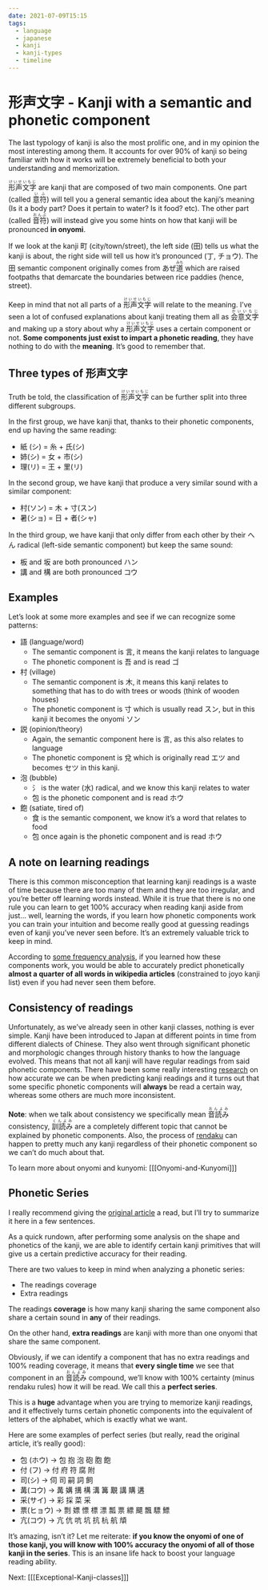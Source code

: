 ```yaml
---
date: 2021-07-09T15:15
tags:
  - language
  - japanese
  - kanji
  - kanji-types
  - timeline
---
```


# 形声文字 - Kanji with a semantic and phonetic component

The last typology of kanji is also the most prolific one, and in my opinion the
most interesting among them. It accounts for over 90% of kanji so being familiar
with how it works will be extremely beneficial to both your understanding and
memorization.

<ruby>形声文字<rt>けいせいもじ</rt></ruby> are kanji that are composed of two
main components. One part (called <ruby>意符<rt>いふ</rt></ruby>) will tell you
a general semantic idea about the kanji’s meaning (Is it a body part? Does it
pertain to water? Is it food? etc). The other part (called <ruby>音符<rt>おんぷ</rt></ruby>)
will instead give you some hints on how that kanji will be pronounced
**in onyomi**.

If we look at the kanji 町 (city/town/street), the left side (田) tells us what
the kanji is about, the right side will tell us how it’s pronounced (丁, チョウ).
The 田 semantic component originally comes from あぜ<ruby>道<rt>みち</rt></ruby>
which are raised footpaths that demarcate the boundaries between rice paddies
(hence, street).

Keep in mind that not all parts of a <ruby>形声文字<rt>けいせいもじ</rt></ruby>
will relate to the meaning. I’ve seen a lot of confused explanations about kanji
treating them all as <ruby>会意文字<rt>かいいもじ</rt></ruby> and making up a
story about why a <ruby>形声文字<rt>けいせいもじ</rt></ruby> uses a certain
component or not. **Some components just exist to impart a phonetic reading**,
they have nothing to do with the **meaning**. It’s good to remember that.

## Three types of 形声文字

Truth be told, the classification of <ruby>形声文字<rt>けいせいもじ</rt></ruby>
can be further split into three different subgroups.

In the first group, we have kanji that, thanks to their phonetic components,
end up having the same reading:
 * 紙 (シ) = 糸 + 氏(シ)
 * 姉(シ) = 女 + 市(シ)
 * 理(リ) = 王 + 里(リ)

In the second group, we have kanji that produce a very similar sound with a
similar component:
 * 村(ソン) = 木 + 寸(スン)
 * 暑(ショ) = 日 + 者(シャ)

In the third group, we have kanji that only differ from each other by their へん
radical (left-side semantic component) but keep the same sound:
 * 板 and 坂 are both pronounced ハン
 * 講 and 構 are both pronounced コウ

## Examples

Let’s look at some more examples and see if we can recognize some patterns:
 * 語 (language/word)
   * The semantic component is 言, it means the kanji relates to language
   * The phonetic component is 吾 and is read ゴ
 * 村 (village)
   * The semantic component is 木, it means this kanji relates to something that
     has to do with trees or woods (think of wooden houses)
   * The phonetic component is 寸 which is usually read スン, but in this kanji
     it becomes the onyomi ソン
 * 説 (opinion/theory)
   * Again, the semantic component here is 言, as this also relates to language
   * The phonetic component is 兌 which is originally read エツ and becomes セツ
     in this kanji.
 * 泡 (bubble)
   * 氵 is the water (水) radical, and we know this kanji relates to water
   * 包 is the phonetic component and is read ホウ
 * 飽 (satiate, tired of)
   * 食 is the semantic component, we know it’s a word  that relates to food
   * 包 once again is the phonetic component and is read ホウ

## A note on learning readings

There is this common misconception that learning kanji readings is a waste of
time because there are too many of them and they are too irregular, and you’re
better off learning words instead. While it is true that there is no one rule
you can learn to get 100% accuracy when reading kanji aside from just… well,
learning the words, if you learn how phonetic components work you can train your
intuition and become really good at guessing readings even of kanji you’ve never
seen before. It’s an extremely valuable trick to keep in mind.

According to [some frequency analysis](https://namakajiri.net/nikki/testing-the-power-of-phonetic-components-in-japanese-kanji/#comment-209324),
if you learned how these components work, you would be able to accurately predict
phonetically **almost a quarter of all words in wikipedia articles** (constrained
to joyo kanji list) even if you had never seen them before.

## Consistency of readings

Unfortunately, as we’ve already seen in other kanji classes, nothing is ever
simple. Kanji have been introduced to Japan at different points in time from
different dialects of Chinese. They also went through significant phonetic and
morphologic changes through history thanks to how the language evolved. This
means that not all kanji will have regular readings from said phonetic components.
There have been some really interesting [research](https://namakajiri.net/nikki/testing-the-power-of-phonetic-components-in-japanese-kanji/)
on how accurate we can be when predicting kanji readings and it turns out that
some specific phonetic components will **always** be read a certain way, whereas
some others are much more inconsistent.

**Note**: when we talk about consistency we specifically mean <ruby>音読み<rt>おんよみ</rt></ruby>
consistency, <ruby>訓読み<rt>くんよみ</rt></ruby> are a completely different
topic that cannot be explained by phonetic components. Also, the process of [rendaku](https://www.tofugu.com/japanese/rendaku/)
can happen to pretty much any kanji regardless of their phonetic component so we
can’t do much about that.

To learn more about onyomi and kunyomi: [[[Onyomi-and-Kunyomi]]]

## Phonetic Series

I really recommend giving the [original article](https://namakajiri.net/nikki/testing-the-power-of-phonetic-components-in-japanese-kanji/)
a read, but I’ll try to summarize it here in a few sentences.

As a quick rundown, after performing some analysis on the shape and phonetics of
the kanji, we are able to identify certain kanji primitives that will give us a
certain predictive accuracy for their reading.

There are two values to keep in mind when analyzing a phonetic series:
 * The readings coverage
 * Extra readings

The readings **coverage** is how many kanji sharing the same component also
share a certain sound in **any** of their readings.

On the other hand, **extra readings** are kanji with more than one onyomi that
share the same component.

Obviously, if we can identify a component that has no extra readings and 100%
reading coverage, it means that **every single time** we see that component in
an <ruby>音読み<rt>おんよみ</rt></ruby> compound, we’ll know with 100% certainty
(minus rendaku rules) how it will be read. We call this a **perfect series**.

This is a **huge** advantage when you are trying to memorize kanji readings,
and it effectively turns certain phonetic components into the equivalent of
letters of the alphabet, which is exactly what we want.

Here are some examples of perfect series (but really, read the original article,
it’s really good):

 * 包 (ホウ) → 包 抱 泡 砲 胞 飽
 * 付 (フ) → 付 府 符 腐 附
 * 司(シ) → 伺 司 嗣 詞 飼
 * 冓(コウ) → 冓 媾 搆 構 溝 篝 覯 講 購 遘
 * 采(サイ) → 彩 採 菜 采
 * 票(ヒョウ) → 剽 嫖 慓 標 漂 瓢 票 縹 飃 飄 驃 鰾
 * 亢(コウ) → 亢 伉 吭 坑 抗 杭 航 頏

It’s amazing, isn’t it? Let me reiterate: **if you know the onyomi of one of**
**those kanji, you will know with 100% accuracy the onyomi of all of those kanji in the series**.
This is an insane life hack to boost your language reading ability.

Next: [[[Exceptional-Kanji-classes]]]
